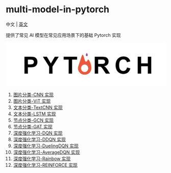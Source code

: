 # multi-model-in-pytorch

中文 | [英文](README.md)

提供了常见 AI 模型在常见应用场景下的基础 Pytorch 实现

![img](logo.jpg)

1. [图片分类-CNN 实现](image_classify_in_CNN/README_cn.md)
2. [图片分类-ViT 实现](image_classify_in_ViT/README_cn.md)
3. [文本分类-TextCNN 实现](text_classify_in_TextCNN/README_cn.md)
4. [文本分类-LSTM 实现](text_classify_in_LSTM/README_cn.md)
5. [节点分类-GCN 实现](node_classify_in_GCN/README_cn.md)
6. [节点分类-GAT 实现](node_classify_in_GAT/README_cn.md)
7. [深度强化学习-DQN 实现](DRL_in_DQN/README_cn.md)
8. [深度强化学习-DDQN 实现](DRL_in_DDQN/README_cn.md)
9. [深度强化学习-DuelingDQN 实现](DRL_in_DuelingDQN/README_cn.md)
10. [深度强化学习-AverageDQN 实现](DRL_in_AverageDQN/README_cn.md)
10. [深度强化学习-Rainbow 实现](DRL_in_Rainbow/README_cn.md)
11. [深度强化学习-REINFORCE 实现](DRL_in_REINFORCE/README_cn.md)
